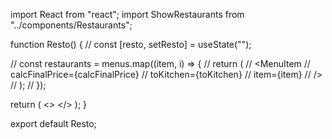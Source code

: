 import React from "react";
import ShowRestaurants from "../components/Restaurants";

function Resto() {
  //   const [resto, setResto] = useState("");

  //   const restaurants = menus.map((item, i) => {
  //     return (
  //       <MenuItem
  //         calcFinalPrice={calcFinalPrice}
  //         toKitchen={toKitchen}
  //         item={item}
  //       />
  //     );
  //   });

  return (
    <>
      <ShowRestaurants />
    </>
  );
}

export default Resto;
